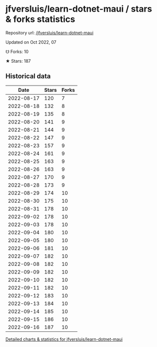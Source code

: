 # jfversluis/learn-dotnet-maui / stars & forks statistics

Repository url: [/jfversluis/learn-dotnet-maui](https://github.com/jfversluis/learn-dotnet-maui)

Updated on Oct 2022, 07

☋ Forks: 10

★ Stars: 187

## Historical data
| Date | Stars | Forks |
|------|-------|-------|
| 2022-08-17 | 120 | 7 | 
| 2022-08-18 | 132 | 8 | 
| 2022-08-19 | 135 | 8 | 
| 2022-08-20 | 141 | 9 | 
| 2022-08-21 | 144 | 9 | 
| 2022-08-22 | 147 | 9 | 
| 2022-08-23 | 157 | 9 | 
| 2022-08-24 | 161 | 9 | 
| 2022-08-25 | 163 | 9 | 
| 2022-08-26 | 163 | 9 | 
| 2022-08-27 | 170 | 9 | 
| 2022-08-28 | 173 | 9 | 
| 2022-08-29 | 174 | 10 | 
| 2022-08-30 | 175 | 10 | 
| 2022-08-31 | 178 | 10 | 
| 2022-09-02 | 178 | 10 | 
| 2022-09-03 | 178 | 10 | 
| 2022-09-04 | 180 | 10 | 
| 2022-09-05 | 180 | 10 | 
| 2022-09-06 | 181 | 10 | 
| 2022-09-07 | 182 | 10 | 
| 2022-09-08 | 182 | 10 | 
| 2022-09-09 | 182 | 10 | 
| 2022-09-10 | 182 | 10 | 
| 2022-09-11 | 182 | 10 | 
| 2022-09-12 | 183 | 10 | 
| 2022-09-13 | 184 | 10 | 
| 2022-09-14 | 185 | 10 | 
| 2022-09-15 | 186 | 10 | 
| 2022-09-16 | 187 | 10 | 


[Detailed charts & statistics for jfversluis/learn-dotnet-maui](https://reviewgithub.com/rep/jfversluis/learn-dotnet-maui)
